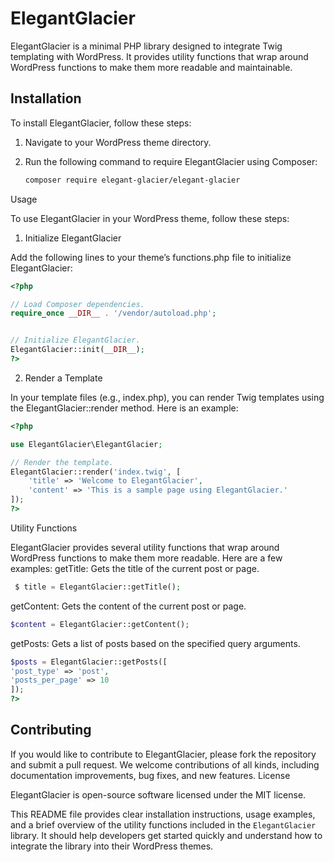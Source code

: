 # ElegantGlacier

ElegantGlacier is a minimal PHP library designed to integrate Twig templating with WordPress. It provides utility functions that wrap around WordPress functions to make them more readable and maintainable.

## Installation

To install ElegantGlacier, follow these steps:

1. Navigate to your WordPress theme directory.
2. Run the following command to require ElegantGlacier using Composer:

   ```sh
   composer require elegant-glacier/elegant-glacier
   ```

Usage

To use ElegantGlacier in your WordPress theme, follow these steps:
1. Initialize ElegantGlacier

Add the following lines to your theme’s functions.php file to initialize ElegantGlacier:

```php
<?php

// Load Composer dependencies.
require_once __DIR__ . '/vendor/autoload.php';


// Initialize ElegantGlacier.
ElegantGlacier::init(__DIR__);
?>
```

2. Render a Template

In your template files (e.g., index.php), you can render Twig templates using the ElegantGlacier::render method. Here is an example:

```php
<?php

use ElegantGlacier\ElegantGlacier;

// Render the template.
ElegantGlacier::render('index.twig', [
    'title' => 'Welcome to ElegantGlacier',
    'content' => 'This is a sample page using ElegantGlacier.'
]);
?>
```

Utility Functions

ElegantGlacier provides several utility functions that wrap around WordPress functions to make them more readable. Here are a few examples:
getTitle: Gets the title of the current post or page.
```php
 $ title = ElegantGlacier::getTitle();
```
getContent: Gets the content of the current post or page.
```php
$content = ElegantGlacier::getContent();
```
getPosts: Gets a list of posts based on the specified query arguments.
```php
$posts = ElegantGlacier::getPosts([
'post_type' => 'post',
'posts_per_page' => 10
]);
?>
```


## Contributing
If you would like to contribute to ElegantGlacier, please fork the repository and submit a pull request. We welcome contributions of all kinds, including documentation improvements, bug fixes, and new features.
License

ElegantGlacier is open-source software licensed under the MIT license.

This README file provides clear installation instructions, usage examples, and a brief overview of the utility functions included in the `ElegantGlacier` library. It should help developers get started quickly and understand how to integrate the library into their WordPress themes.
